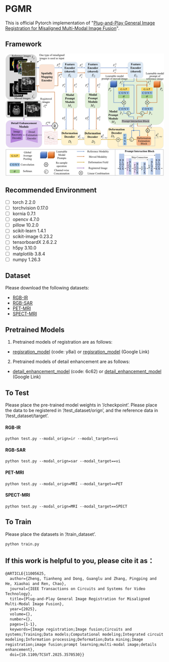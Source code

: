 # PGMR
This is official Pytorch implementation of "[Plug-and-Play General Image Registration for Misaligned Multi-Modal Image Fusion](https://ieeexplore.ieee.org/document/11005625)".

## Framework
![The overall framework of the proposed PGMR.](https://github.com/stwts/PGMR/blob/main/figure/framework.jpg)

## Recommended Environment

 - [ ] torch  2.2.0 
 - [ ] torchvision 0.17.0 
 - [ ] kornia 0.7.1
 - [ ] opencv  4.7.0 
 - [ ] pillow  10.2.0
 - [ ] scikit-learn  1.4.1
 - [ ] scikit-image  0.23.2
 - [ ] tensorboardX  2.6.2.2
 - [ ] h5py  3.10.0
 - [ ] matplotlib  3.8.4
 - [ ] numpy  1.26.3

## Dataset
Please download the following datasets:
*   [RGB-IR](https://github.com/Linfeng-Tang/MSRS)
*   [RGB-SAR](https://github.com/AmberHen/WHU-OPT-SAR-dataset)
*   [PET-MRI](https://www.med.harvard.edu/AANLIB/home.html)
*   [SPECT-MRI](https://www.med.harvard.edu/AANLIB/home.html)

## Pretrained Models
1. Pretrained models of registration are as follows:
*   [regisration_model](https://pan.baidu.com/s/15cb0ifOepvZuhPLz9VN4hA) (code: y8ai) or [regisration_model]() (Google Link)


2. Pretrained models of detail enhancement are as follows:
*   [detail_enhancement_model](https://pan.baidu.com/s/15syLcUc77Zolvb_SuQHRRg) (code: 6c62) or [detail_enhancement_model]() (Google Link)

  
## To Test
Please place the pre-trained model weights in ‘/checkpoint’. Please place the data to be registered in ‘/test_dataset/orign’, and the reference data in ‘/test_dataset/target’.
#### RGB-IR
    python test.py --modal_orign=ir --modal_target==vi
#### RGB-SAR
    python test.py --modal_orign=sar --modal_target==vi
#### PET-MRI
    python test.py --modal_orign=MRI --modal_target==PET
#### SPECT-MRI
    python test.py --modal_orign=MRI --modal_target==SPECT

## To Train
Please place the datasets in ‘/train_dataset’.

    python train.py
    
## If this work is helpful to you, please cite it as：
```
@ARTICLE{11005625,
  author={Zheng, Tianheng and Dong, Guanglu and Zhang, Pingping and He, Xiaohai and Ren, Chao},
  journal={IEEE Transactions on Circuits and Systems for Video Technology}, 
  title={Plug-and-Play General Image Registration for Misaligned Multi-Modal Image Fusion}, 
  year={2025},
  volume={},
  number={},
  pages={1-1},
  keywords={Image registration;Image fusion;Circuits and systems;Training;Data models;Computational modeling;Integrated circuit modeling;Information processing;Deformation;Data mining;Image registration;image fusion;prompt learning;multi-modal image;details enhancement},
  doi={10.1109/TCSVT.2025.3570530}}
```
